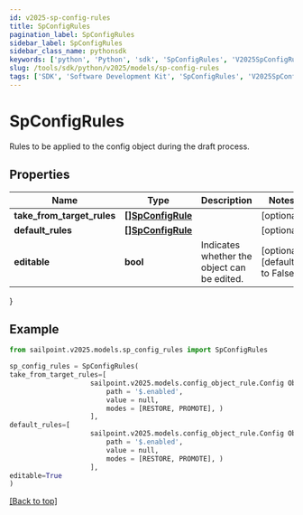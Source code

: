 ```yaml
---
id: v2025-sp-config-rules
title: SpConfigRules
pagination_label: SpConfigRules
sidebar_label: SpConfigRules
sidebar_class_name: pythonsdk
keywords: ['python', 'Python', 'sdk', 'SpConfigRules', 'V2025SpConfigRules']
slug: /tools/sdk/python/v2025/models/sp-config-rules
tags: ['SDK', 'Software Development Kit', 'SpConfigRules', 'V2025SpConfigRules']
---
```


# SpConfigRules

Rules to be applied to the config object during the draft process.

## Properties

| Name | Type | Description | Notes |
| --- | --- | --- | --- |
| **take_from_target_rules** | [**[]SpConfigRule**](sp-config-rule) |  | [optional] |
| **default_rules** | [**[]SpConfigRule**](sp-config-rule) |  | [optional] |
| **editable** | **bool** | Indicates whether the object can be edited. | [optional] [default to False] |

}

## Example

```python
from sailpoint.v2025.models.sp_config_rules import SpConfigRules

sp_config_rules = SpConfigRules(
take_from_target_rules=[
                    sailpoint.v2025.models.config_object_rule.Config Object Rule(
                        path = '$.enabled',
                        value = null,
                        modes = [RESTORE, PROMOTE], )
                    ],
default_rules=[
                    sailpoint.v2025.models.config_object_rule.Config Object Rule(
                        path = '$.enabled',
                        value = null,
                        modes = [RESTORE, PROMOTE], )
                    ],
editable=True
)

```

[[Back to top]](#)
